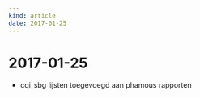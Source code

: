 ```yaml
---
kind: article
date: 2017-01-25
---
```


# 2017-01-25

* cqi_sbg lijsten toegevoegd aan phamous rapporten

